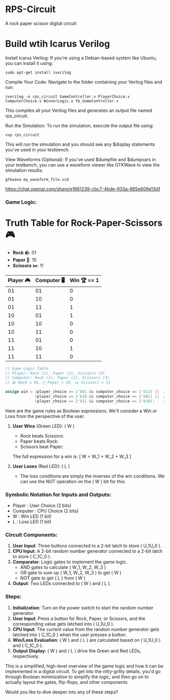 # RPS-Circuit
A rock paper scissor digital circuit

# Build wtih Icarus Verilog
Install Icarus Verilog: If you're using a Debian-based system like Ubuntu, you can install it using:
```
sudo apt-get install iverilog
```

Compile Your Code: Navigate to the folder containing your Verilog files and run:
```
iverilog -o rps_circuit GameController.v PlayerChoice.v ComputerChoice.v WinnerLogic.v tb_GameController.v
```
This compiles all your Verilog files and generates an output file named rps_circuit.

Run the Simulation: To run the simulation, execute the output file using:
```
vvp rps_circuit
```

This will run the simulation and you should see any $display statements you've used in your testbench.

View Waveforms (Optional): If you've used $dumpfile and $dumpvars in your testbench, you can use a waveform viewer like GTKWave to view the simulation results:

```
gtkwave my_waveform_file.vcd
```


https://chat.openai.com/share/e1661239-cbc7-4bde-933a-885e609e13d1

### Game Logic:
# Truth Table for Rock-Paper-Scissors 🎮
- **Rock 🪨**: 01
- **Paper 📄**: 10
- **Scissors ✂️**: 11

| Player 🎮 | Computer 🖥️| Win 🏆 == 1|
|-----------|-------------|-----------|
|    01     |     01      |     0     |
|    01     |     10      |     0     |
|    01     |     11      |     1     |
|    10     |     01      |     1     |
|    10     |     10      |     0     |
|    10     |     11      |     0     |
|    11     |     01      |     0     |
|    11     |     10      |     1     |
|    11     |     11      |     0     |

```Verilog
// Game Logic Table
// Player: Rock (1), Paper (2), Scissors (3)
// Computer: Rock (1), Paper (2), Scissors (3)
// 🪨 Rock = 01, 📄 Paper = 10, ✂️ Scissors = 11

assign win = (player_choice == 2'b01 && computer_choice == 2'b11) ||  // Rock beats Scissors
             (player_choice == 2'b10 && computer_choice == 2'b01) ||  // Paper beats Rock
             (player_choice == 2'b11 && computer_choice == 2'b10);    // Scissors beats Paper
```

Here are the game rules as Boolean expressions. We'll consider a Win or Loss from the perspective of the user.

1. **User Wins** (Green LED): \( W \)
    - Rock beats Scissors: 
    - Paper beats Rock:
    - Scissors beat Paper:

    The full expression for a win is:
    \[ W = W_1 + W_2 + W_3 \]

2. **User Loses** (Red LED): \( L \)
    - The loss conditions are simply the inverses of the win conditions. We can use the NOT operation on the \( W \) bit for this.

### Symbolic Notation for Inputs and Outputs:

- Player : User Choice (2 bits)
- Computer : CPU Choice (2 bits)
- W : Win LED (1 bit)
- L : Loss LED (1 bit)

### Circuit Components:

1. **User Input**: Three buttons connected to a 2-bit latch to store \( U_1U_0 \).
2. **CPU Input**: A 2-bit random number generator connected to a 2-bit latch to store \( C_1C_0 \).
3. **Comparator**: Logic gates to implement the game logic. 
    - AND gates to calculate \( W_1, W_2, W_3 \)
    - OR gate to sum up \( W_1, W_2, W_3 \) to get \( W \)
    - NOT gate to get \( L \) from \( W \)
4. **Output**: Two LEDs connected to \( W \) and \( L \).


### Steps:

1. **Initialization**: Turn on the power switch to start the random number generator.
2. **User Input**: Press a button for Rock, Paper, or Scissors, and the corresponding value gets latched into \( U_1U_0 \).
3. **CPU Input**: The current value from the random number generator gets latched into \( C_1C_0 \) when the user presses a button.
4. **Win/Loss Evaluation**: \( W \) and \( L \) are calculated based on \( U_1U_0 \) and \( C_1C_0 \).
5. **Output Display**: \( W \) and \( L \) drive the Green and Red LEDs, respectively.

This is a simplified, high-level overview of the game logic and how it can be implemented in a digital circuit. To get into the nitty-gritty details, you'd go through Boolean minimization to simplify the logic, and then go on to actually layout the gates, flip-flops, and other components.

Would you like to dive deeper into any of these steps?